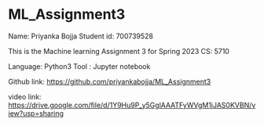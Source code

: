 # ML_Assignment3
Name: Priyanka Bojja Student id: 700739528

This is the Machine learning Assignment 3 for Spring 2023 CS: 5710

Language: Python3 Tool : Jupyter notebook

Github link: https://github.com/priyankabojja/ML_Assignment3

video link: https://drive.google.com/file/d/1Y9Hu9P_y5GglAAATFyWVgM1iJAS0KVBN/view?usp=sharing
